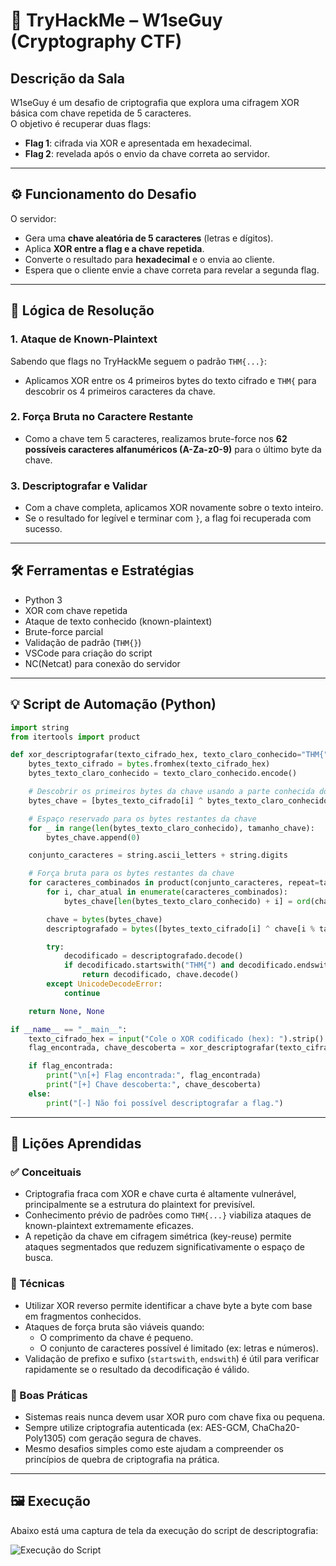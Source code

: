 # 🧠 TryHackMe – W1seGuy (Cryptography CTF)

## Descrição da Sala  
W1seGuy é um desafio de criptografia que explora uma cifragem XOR básica com chave repetida de 5 caracteres.  
O objetivo é recuperar duas flags:

- **Flag 1**: cifrada via XOR e apresentada em hexadecimal.  
- **Flag 2**: revelada após o envio da chave correta ao servidor.

---

## ⚙️ Funcionamento do Desafio

O servidor:

- Gera uma **chave aleatória de 5 caracteres** (letras e dígitos).
- Aplica **XOR entre a flag e a chave repetida**.
- Converte o resultado para **hexadecimal** e o envia ao cliente.
- Espera que o cliente envie a chave correta para revelar a segunda flag.

---

## 🧩 Lógica de Resolução

### 1. Ataque de Known-Plaintext
Sabendo que flags no TryHackMe seguem o padrão `THM{...}`:

- Aplicamos XOR entre os 4 primeiros bytes do texto cifrado e `THM{` para descobrir os 4 primeiros caracteres da chave.

### 2. Força Bruta no Caractere Restante

- Como a chave tem 5 caracteres, realizamos brute-force nos **62 possíveis caracteres alfanuméricos (A-Za-z0-9)** para o último byte da chave.

### 3. Descriptografar e Validar

- Com a chave completa, aplicamos XOR novamente sobre o texto inteiro.
- Se o resultado for legível e terminar com `}`, a flag foi recuperada com sucesso.

---

## 🛠️ Ferramentas e Estratégias

- Python 3  
- XOR com chave repetida  
- Ataque de texto conhecido (known-plaintext)  
- Brute-force parcial  
- Validação de padrão (`THM{}`)
- VSCode para criação do script
- NC(Netcat) para conexão do servidor

---

## 💡 Script de Automação (Python)

```python
import string
from itertools import product

def xor_descriptografar(texto_cifrado_hex, texto_claro_conhecido="THM{", tamanho_chave=5):
    bytes_texto_cifrado = bytes.fromhex(texto_cifrado_hex)
    bytes_texto_claro_conhecido = texto_claro_conhecido.encode()

    # Descobrir os primeiros bytes da chave usando a parte conhecida do texto claro
    bytes_chave = [bytes_texto_cifrado[i] ^ bytes_texto_claro_conhecido[i] for i in range(len(bytes_texto_claro_conhecido))]

    # Espaço reservado para os bytes restantes da chave
    for _ in range(len(bytes_texto_claro_conhecido), tamanho_chave):
        bytes_chave.append(0)

    conjunto_caracteres = string.ascii_letters + string.digits

    # Força bruta para os bytes restantes da chave
    for caracteres_combinados in product(conjunto_caracteres, repeat=tamanho_chave - len(bytes_texto_claro_conhecido)):
        for i, char_atual in enumerate(caracteres_combinados):
            bytes_chave[len(bytes_texto_claro_conhecido) + i] = ord(char_atual)

        chave = bytes(bytes_chave)
        descriptografado = bytes([bytes_texto_cifrado[i] ^ chave[i % tamanho_chave] for i in range(len(bytes_texto_cifrado))])

        try:
            decodificado = descriptografado.decode()
            if decodificado.startswith("THM{") and decodificado.endswith("}"):
                return decodificado, chave.decode()
        except UnicodeDecodeError:
            continue

    return None, None

if __name__ == "__main__":
    texto_cifrado_hex = input("Cole o XOR codificado (hex): ").strip()
    flag_encontrada, chave_descoberta = xor_descriptografar(texto_cifrado_hex)

    if flag_encontrada:
        print("\n[+] Flag encontrada:", flag_encontrada)
        print("[+] Chave descoberta:", chave_descoberta)
    else:
        print("[-] Não foi possível descriptografar a flag.")
```
---
## 🧠 Lições Aprendidas

### ✅ Conceituais

- Criptografia fraca com XOR e chave curta é altamente vulnerável, principalmente se a estrutura do plaintext for previsível.
- Conhecimento prévio de padrões como `THM{...}` viabiliza ataques de known-plaintext extremamente eficazes.
- A repetição da chave em cifragem simétrica (key-reuse) permite ataques segmentados que reduzem significativamente o espaço de busca.

### 🧪 Técnicas

- Utilizar XOR reverso permite identificar a chave byte a byte com base em fragmentos conhecidos.
- Ataques de força bruta são viáveis quando:
  - O comprimento da chave é pequeno.
  - O conjunto de caracteres possível é limitado (ex: letras e números).
- Validação de prefixo e sufixo (`startswith`, `endswith`) é útil para verificar rapidamente se o resultado da decodificação é válido.

### 🚩 Boas Práticas

- Sistemas reais nunca devem usar XOR puro com chave fixa ou pequena.
- Sempre utilize criptografia autenticada (ex: AES-GCM, ChaCha20-Poly1305) com geração segura de chaves.
- Mesmo desafios simples como este ajudam a compreender os princípios de quebra de criptografia na prática.

---

## 🖼️ Execução

Abaixo está uma captura de tela da execução do script de descriptografia:

![Execução do Script](https://github.com/zLuuuck/THM-Rooms/blob/main/w1se-guy/Imagem.png)
